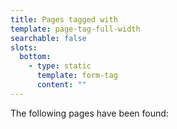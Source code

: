 ```yaml
---
title: Pages tagged with
template: page-tag-full-width
searchable: false
slots:
  bottom:
    - type: static
      template: form-tag
      content: ""
---
```

The following pages have been found:
